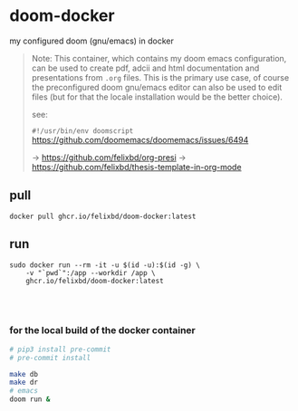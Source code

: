 # doom-docker

my configured doom (gnu/emacs) in docker

> Note:
> This container, which contains my doom emacs configuration, can be used to create pdf,
> adcii and html documentation and presentations from `.org` files. This is the primary
> use case, of course the preconfigured doom gnu/emacs editor can also be used to edit
> files (but for that the locale installation would be the better choice).
>
> see: 
>
> `#!/usr/bin/env doomscript` https://github.com/doomemacs/doomemacs/issues/6494
>
> -> https://github.com/felixbd/org-presi
> -> https://github.com/felixbd/thesis-template-in-org-mode

## pull

```sh=
docker pull ghcr.io/felixbd/doom-docker:latest
```

## run

```sh=
sudo docker run --rm -it -u $(id -u):$(id -g) \
    -v "`pwd`":/app --workdir /app \
    ghcr.io/felixbd/doom-docker:latest
```

</br>
</br>

### for the local build of the docker container

```sh
# pip3 install pre-commit
# pre-commit install

make db
make dr
# emacs
doom run &
```
